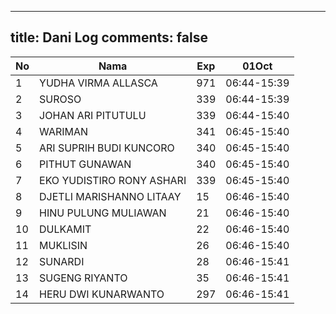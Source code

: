 
---
title: Dani Log
comments: false
---

| No | Nama | Exp | 01Oct |
|-----|-----|-----|-----|
| 1 | YUDHA VIRMA ALLASCA  | 971 | 06:44-15:39 |
| 2 | SUROSO  | 339 | 06:44-15:39 |
| 3 | JOHAN ARI PITUTULU  | 339 | 06:44-15:40 |
| 4 | WARIMAN  | 341 | 06:45-15:40 |
| 5 | ARI SUPRIH BUDI KUNCORO  | 340 | 06:45-15:40 |
| 6 | PITHUT GUNAWAN  | 340 | 06:45-15:40 |
| 7 | EKO YUDISTIRO RONY ASHARI  | 339 | 06:45-15:40 |
| 8 | DJETLI MARISHANNO LITAAY  | 15 | 06:46-15:40 |
| 9 | HINU PULUNG MULIAWAN  | 21 | 06:46-15:40 |
| 10 | DULKAMIT  | 22 | 06:46-15:40 |
| 11 | MUKLISIN  | 26 | 06:46-15:40 |
| 12 | SUNARDI  | 28 | 06:46-15:41 |
| 13 | SUGENG RIYANTO  | 35 | 06:46-15:41 |
| 14 | HERU DWI KUNARWANTO  | 297 | 06:46-15:41 |
